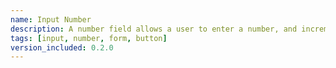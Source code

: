 ```yaml
---
name: Input Number
description: A number field allows a user to enter a number, and increment or decrement the value using stepper buttons. There are various formats for the number, such as currency, percentage, or decimal.
tags: [input, number, form, button]
version_included: 0.2.0
---
```


